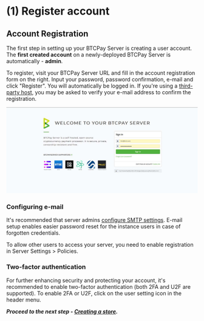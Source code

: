 # (1) Register account

## Account Registration

The first step in setting up your BTCPay Server is creating a user account. The <strong>first created account</strong> on a newly-deployed BTCPay Server is automatically - <strong>admin</strong>.

To register, visit your BTCPay Server URL and fill in the account registration form on the right. Input your password, password confirmation, e-mail and click "Register". You will automatically be logged in. If you're using a [third-party host](ThirdPartyHosting.md), you may be asked to verify your e-mail address to confirm the registration.

![BTCPayRegister1](./img/btcpay-registration-page.jpg)

### Configuring e-mail
It's recommended that server admins [configure SMTP settings](FAQ/FAQ-ServerSettings.md#how-to-configure-smtp-settings-in-btcpay). E-mail setup enables easier password reset for the instance users in case of forgotten credentials.

To allow other users to access your server, you need to enable registration in Server Settings > Policies.

### Two-factor authentication

For further enhancing security and protecting your account, it's recommended to enable two-factor authentication (both 2FA and U2F are supported). To enable 2FA or U2F, click on the user setting icon in the header menu.

***Proceed to the next step - [Creating a store](CreateStore.md).***
